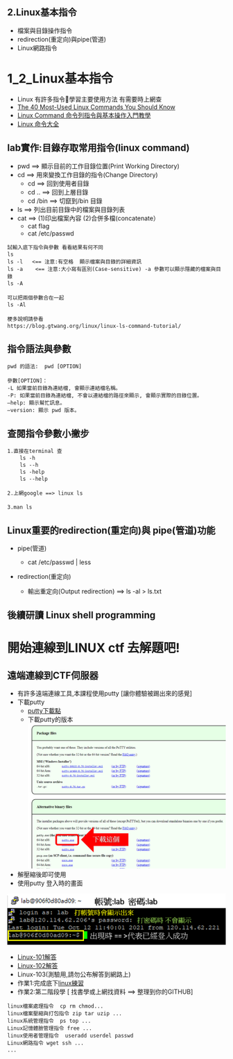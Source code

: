 ## 2.Linux基本指令

- 檔案與目錄操作指令
- redirection(重定向)與pipe(管道)
- Linux網路指令

# 1_2_Linux基本指令
- Linux 有許多指令學習主要使用方法 有需要時上網查
- [The 40 Most-Used Linux Commands You Should Know](https://kinsta.com/blog/linux-commands/#:~:text=A%20Linux%20command%20is%20a,abstraction%20of%20command%2Dline%20programs.)
- [Linux Command 命令列指令與基本操作入門教學](https://blog.techbridge.cc/2017/12/23/linux-commnd-line-tutorial/)
- [Linux 命令大全](https://www.runoob.com/linux/linux-command-manual.html)

## lab實作:目錄存取常用指令(linux command)
- pwd ==>  顯示目前的工作目錄位置(Print Working Directory)
- cd ==> 用來變換工作目錄的指令(Change Directory)
  - cd ==> 回到使用者目錄
  - cd .. ==> 回到上層目錄
  - cd /bin ==> 切竄到/bin 目錄
- ls ==> 列出目前目錄中的檔案與目錄列表
- cat ==> (1)印出檔案內容 (2)合併多檔(concatenate）
  - cat flag
  - cat /etc/passwd

```
試輸入底下指令與參數 看看結果有何不同
ls
ls -l   <== 注意:有空格  顯示檔案與目錄的詳細資訊
ls -a    <== 注意:大小寫有區別(Case-sensitive) -a 參數可以顯示隱藏的檔案與目錄
ls -A

可以把兩個參數合在一起
ls -Al

梗多說明請參看
https://blog.gtwang.org/linux/linux-ls-command-tutorial/
```
## 指令語法與參數
```
pwd 的語法:  pwd [OPTION]

參數[OPTION]：
-L 如果當前目錄為連結檔, 會顯示連結檔名稱。
-P: 如果當前目錄為連結檔, 不會以連結檔的路徑來顯示, 會顯示實際的目錄位置。
–help: 顯示幫忙訊息。
–version: 顯示 pwd 版本。
```
## 查閱指令參數小撇步
```
1.直接在terminal 查 
    ls -h
    ls --h
    ls -help
    ls --help
    
2.上網google ==> linux ls

3.man ls
```
## Linux重要的redirection(重定向)與 pipe(管道)功能

- pipe(管道)
  - cat /etc/passwd | less

- redirection(重定向)
  - 輸出重定向(Output redirection)  ==> ls -al > ls.txt

## 後續研讀 Linux shell programming

# 開始連線到LINUX ctf 去解題吧!
## 遠端連線到CTF伺服器
- 有許多遠端連線工具,本課程使用putty [讓你體驗被踢出來的感覺]
- 下載putty
  - [putty下載點](https://www.chiark.greenend.org.uk/~sgtatham/putty/latest.html)
  - 下載putty的版本
  ![下載putty版本](./putty.png)
- 解壓縮後即可使用
- 使用putty 登入時的畫面

![登入畫面.png](登入畫面.png)

- [Linux-101解答](https://github.com/MyFirstSecurity2020/SecurityFoscusOnline2023/blob/main/A2_Linux%E8%B3%87%E5%AE%89%E6%8A%80%E8%A1%93%E5%85%A5%E9%96%80/2_1_Linux101%E8%A7%A3%E7%AD%94.md)
- [Linux-102解答](https://github.com/MyFirstSecurity2020/SecurityFoscusOnline2023/blob/main/A2_Linux%E8%B3%87%E5%AE%89%E6%8A%80%E8%A1%93%E5%85%A5%E9%96%80/2_2_Linux%20102%E8%A7%A3%E7%AD%94.md)
- Linux-103(測驗用,請勿公布解答到網路上)
- 作業1:完成底下[linux練習](https://overthewire.org/wargames/bandit/)
- 作業2:第二階段學 [ 找書學或上網找資料 ==> 整理到你的GITHUB]
```
linux檔案處理指令  cp rm chmod...
linux檔案壓縮與打包指令 zip tar uzip ...
linux系統管理指令  ps top ...
Linux記憶體臉管理指令 free ...
linux使用者管理指令  useradd userdel passwd
Linux網路指令 wget ssh ...
...
```
